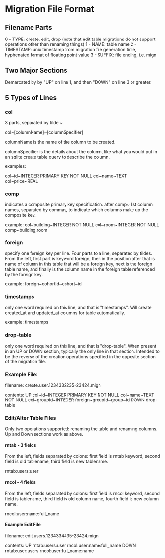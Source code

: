 # Migration File Format

## Filename Parts 
0 - TYPE: create, edit, drop (note that edit table migrations do not support operations other than renaming things)
1 - NAME: table name 
2 - TIMESTAMP: unix timestamp from migration file generation time, hyphenated format of floating point value
3 - SUFFIX: file ending, i.e. mign

## Two Major Sections
Demarcated by by "UP" on line 1, and then "DOWN" on line 3 or greater. 

## 5 Types of Lines

### col 
3 parts, separated by tilde ~

col~[columnName]~[columnSpecifier]

columnName is the name of the column to be created.

columnSpecifier is the details about the column, like what you would put in an sqlite create table query to describe the column.

examples: 

col~id~INTEGER PRIMARY KEY NOT NULL
col~name~TEXT
col~price~REAL

### comp 
indicates a composite primary key specification. after comp~ list column names, separated by commas, to indicate which columns make up the composite key.

example:
col~building~INTEGER NOT NULL
col~room~INTEGER NOT NULL
comp~building,room

### foreign 
specify one foreign key per line. Four parts to a line, separated by tildes. From the left, first part is keyword foreign, then in the position after that is name of column in this table that will be a foreign key, next is the foreign table name, and finally is the column name in the foreign table referenced by the foreign key.

example:
foreign~cohortId~cohort~id

### timestamps
only one word required on this line, and that is "timestamps". Will create created_at and updated_at columns for table automatically. 

example:
timestamps

### drop-table
only one word required on this line, and that is "drop-table". When present in an UP or DOWN section, typically the only line in that section. Intended to be the reverse of the creation operations specified in the opposite section of the migration file.

### Example File:
filename: create.user.1234332235-23424.mign

contents:
UP 
col~id~INTEGER PRIMARY KEY NOT NULL
col~name~TEXT NOT NULL
col~groupId~INTEGER
foreign~groupId~group~id
DOWN
drop-table

### Edit/Alter Table Files

Only two operations supported: renaming the table and renaming columns. Up and Down sections work as above. 

#### rntab - 3 fields

From the left, fields separated by colons: first field is rntab keyword, second field is old tablename, third field is new tablename.

rntab:users:user

#### rncol - 4 fields

From the left, fields separated by colons: first field is rncol keyword, second field is tablename, third field is old column name, fourth field is new column name.

rncol:user:name:full_name

#### Example Edit File

filename: edit.users.1234334435-23424.mign

contents:
UP 
rntab:users:user
rncol:user:name:full_name
DOWN
rntab:user:users
rncol:user:full_name:name